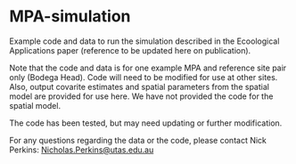# MPA-simulation
 Example code and data to run the simulation described in the Ecoological Applications paper (reference to be updated here on publication).
 
 Note that the code and data is for one example MPA and reference site pair only (Bodega Head). Code will need to be modified for use at other sites. Also, output covarite estimates and spatial parameters from the spatial model are provided for use here. We have not provided the code for the spatial model.
 
 The code has been tested, but may need updating or further modification.
 
 For any questions regarding the data or the code, please contact Nick Perkins: Nicholas.Perkins@utas.edu.au
 
